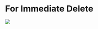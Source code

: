 <!--
id: 24229079547
link: http://tumblr.atmos.org/post/24229079547/for-immediate-delete
slug: for-immediate-delete
date: Fri Jun 01 2012 17:56:17 GMT-0700 (PDT)
publish: 2012-06-01
tags: 
title: For Immediate Delete
-->


For Immediate Delete
====================

![](http://31.media.tumblr.com/tumblr_m4yt9t7KIE1qz4sngo1_1280.jpg)

